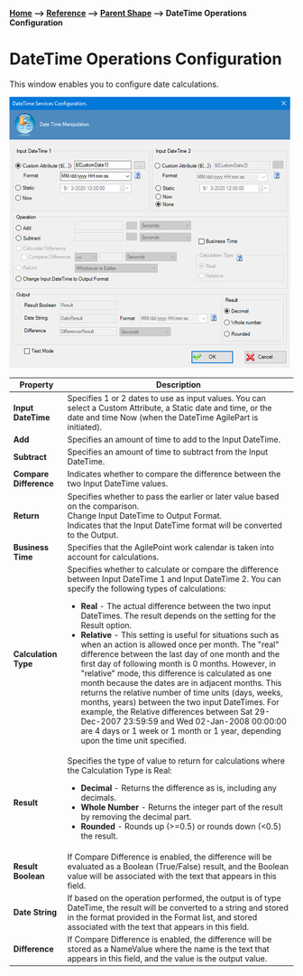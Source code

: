 __[Home](/) --> [Reference](/ref) --> [Parent Shape](javascript:history.back()) --> DateTime Operations Configuration__

# DateTime Operations Configuration

This window enables you to configure date calculations.

![DateTime Operations](../media/DateTimeOperationShape_01.png)

| Property | Description |
| -------- | ----------- |
|**Input DateTime**	|Specifies 1 or 2 dates to use as input values. You can select a Custom Attribute, a Static date and time, or the date and time Now (when the DateTime AgilePart is initiated).|
|**Add**	|Specifies an amount of time to add to the Input DateTime.|
|**Subtract**	|Specifies an amount of time to subtract from the Input DateTime.|
|**Compare Difference**	|Indicates whether to compare the difference between the two Input DateTime values.|
|**Return**	|<div>Specifies whether to pass the earlier or later value based on the comparison.<br />Change Input DateTime to Output Format.<br/>Indicates that the Input DateTime format will be converted to the Output.<div>|
|**Business Time**	|Specifies that the AgilePoint work calendar is taken into account for calculations.|
|**Calculation Type**	|Specifies whether to calculate or compare the difference between Input DateTime 1 and Input DateTime 2. You can specify the following types of calculations:<ul><li>**Real** - The actual difference between the two input DateTimes. The result depends on the setting for the Result option.</li><li>**Relative** - This setting is useful for situations such as when an action is allowed once per month. The "real" difference between the last day of one month and the first day of following month is 0 months. However, in "relative" mode, this difference is calculated as one month because the dates are in adjacent months. This returns the relative number of time units (days, weeks, months, years) between the two input DateTimes. For example, the Relative differences between Sat 29-Dec-2007 23:59:59 and Wed 02-Jan-2008 00:00:00 are 4 days or 1 week or 1 month or 1 year, depending upon the time unit specified.</li></ul>|
|**Result**	|Specifies the type of value to return for calculations where the Calculation Type is Real:<ul><li>**Decimal** - Returns the difference as is, including any decimals.</li><li>**Whole Number** - Returns the integer part of the result by removing the decimal part.</li><li>**Rounded** - Rounds up (>=0.5) or rounds down (<0.5) the result.</li></ul>|
|**Result Boolean**	|If Compare Difference is enabled, the difference will be evaluated as a Boolean (True/False) result, and the Boolean value will be associated with the text that appears in this field.|
|**Date String**	|If based on the operation performed, the output is of type DateTime, the result will be converted to a string and stored in the format provided in the Format list, and stored associated with the text that appears in this field.|
|**Difference**	|If Compare Difference is enabled, the difference will be stored as a NameValue where the name is the text that appears in this field, and the value is the output value.
